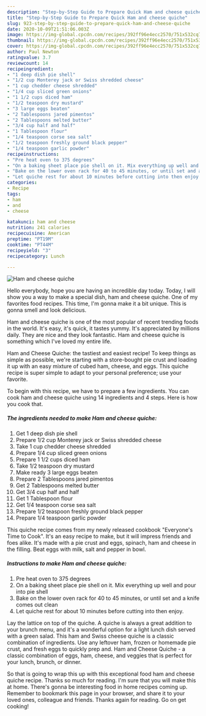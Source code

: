 ```yaml
---
description: "Step-by-Step Guide to Prepare Quick Ham and cheese quiche"
title: "Step-by-Step Guide to Prepare Quick Ham and cheese quiche"
slug: 923-step-by-step-guide-to-prepare-quick-ham-and-cheese-quiche
date: 2020-10-09T21:51:06.003Z
image: https://img-global.cpcdn.com/recipes/392ff96e4ecc2570/751x532cq70/ham-and-cheese-quiche-recipe-main-photo.jpg
thumbnail: https://img-global.cpcdn.com/recipes/392ff96e4ecc2570/751x532cq70/ham-and-cheese-quiche-recipe-main-photo.jpg
cover: https://img-global.cpcdn.com/recipes/392ff96e4ecc2570/751x532cq70/ham-and-cheese-quiche-recipe-main-photo.jpg
author: Paul Newton
ratingvalue: 3.7
reviewcount: 14
recipeingredient:
- "1 deep dish pie shell"
- "1/2 cup Monterey jack or Swiss shredded cheese"
- "1 cup chedder cheese shredded"
- "1/4 cup sliced green onions"
- "1 1/2 cups diced ham"
- "1/2 teaspoon dry mustard"
- "3 large eggs beaten"
- "2 Tablespoons jared pimentos"
- "2 Tablespoons melted butter"
- "3/4 cup half and half"
- "1 Tablespoon flour"
- "1/4 teaspoon corse sea salt"
- "1/2 teaspoon freshly ground black pepper"
- "1/4 teaspoon garlic powder"
recipeinstructions:
- "Pre heat oven to 375 degrees"
- "On a baking sheet place pie shell on it. Mix everything up well and pour into pie shell"
- "Bake on the lower oven rack for 40 to 45 minutes, or until set and a knife comes out clean"
- "Let quiche rest for about 10 minutes before cutting into then enjoy."
categories:
- Recipe
tags:
- ham
- and
- cheese

katakunci: ham and cheese 
nutrition: 241 calories
recipecuisine: American
preptime: "PT19M"
cooktime: "PT44M"
recipeyield: "3"
recipecategory: Lunch

---
```



![Ham and cheese quiche](https://img-global.cpcdn.com/recipes/392ff96e4ecc2570/751x532cq70/ham-and-cheese-quiche-recipe-main-photo.jpg)

Hello everybody, hope you are having an incredible day today. Today, I will show you a way to make a special dish, ham and cheese quiche. One of my favorites food recipes. This time, I'm gonna make it a bit unique. This is gonna smell and look delicious.

Ham and cheese quiche is one of the most popular of recent trending foods in the world. It's easy, it's quick, it tastes yummy. It's appreciated by millions daily. They are nice and they look fantastic. Ham and cheese quiche is something which I've loved my entire life.

Ham and Cheese Quiche: the tastiest and easiest recipe! To keep things as simple as possible, we&#39;re starting with a store-bought pie crust and loading it up with an easy mixture of cubed ham, cheese, and eggs. This quiche recipe is super simple to adapt to your personal preference; use your favorite.


To begin with this recipe, we have to prepare a few ingredients. You can cook ham and cheese quiche using 14 ingredients and 4 steps. Here is how you cook that.

<!--inarticleads1-->

##### The ingredients needed to make Ham and cheese quiche:

1. Get 1 deep dish pie shell
1. Prepare 1/2 cup Monterey jack or Swiss shredded cheese
1. Take 1 cup chedder cheese shredded
1. Prepare 1/4 cup sliced green onions
1. Prepare 1 1/2 cups diced ham
1. Take 1/2 teaspoon dry mustard
1. Make ready 3 large eggs beaten
1. Prepare 2 Tablespoons jared pimentos
1. Get 2 Tablespoons melted butter
1. Get 3/4 cup half and half
1. Get 1 Tablespoon flour
1. Get 1/4 teaspoon corse sea salt
1. Prepare 1/2 teaspoon freshly ground black pepper
1. Prepare 1/4 teaspoon garlic powder


This quiche recipe comes from my newly released cookbook &#34;Everyone&#39;s Time to Cook&#34;. It&#39;s an easy recipe to make, but it will impress friends and foes alike. It&#39;s made with a pie crust and eggs, spinach, ham and cheese in the filling. Beat eggs with milk, salt and pepper in bowl. 

<!--inarticleads2-->

##### Instructions to make Ham and cheese quiche:

1. Pre heat oven to 375 degrees
1. On a baking sheet place pie shell on it. Mix everything up well and pour into pie shell
1. Bake on the lower oven rack for 40 to 45 minutes, or until set and a knife comes out clean
1. Let quiche rest for about 10 minutes before cutting into then enjoy.


Lay the lattice on top of the quiche. A quiche is always a great addition to your brunch menu, and it&#39;s a wonderful option for a light lunch dish served with a green salad. This ham and Swiss cheese quiche is a classic combination of ingredients. Use any leftover ham, frozen or homemade pie crust, and fresh eggs to quickly prep and. Ham and Cheese Quiche - a classic combination of eggs, ham, cheese, and veggies that is perfect for your lunch, brunch, or dinner. 

So that is going to wrap this up with this exceptional food ham and cheese quiche recipe. Thanks so much for reading. I'm sure that you will make this at home. There's gonna be interesting food in home recipes coming up. Remember to bookmark this page in your browser, and share it to your loved ones, colleague and friends. Thanks again for reading. Go on get cooking!
